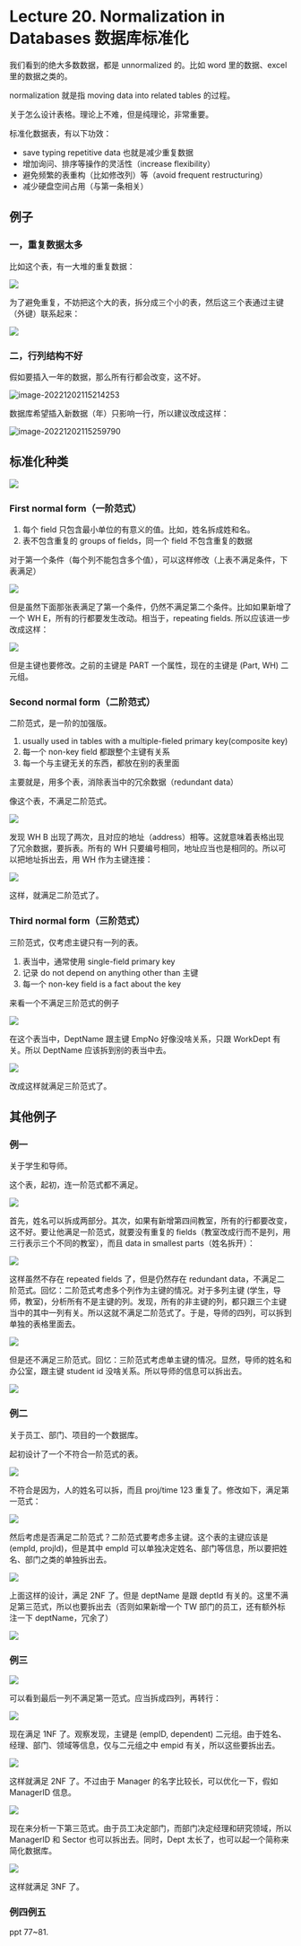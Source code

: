 
Lecture 20\. Normalization in Databases 数据库标准化
==============================================


我们看到的绝大多数数据，都是 unnormalized 的。比如 word 里的数据、excel 里的数据之类的。


normalization 就是指 moving data into related tables 的过程。


关于怎么设计表格。理论上不难，但是纯理论，非常重要。


标准化数据表，有以下功效：


* save typing repetitive data 也就是减少重复数据
* 增加询问、排序等操作的灵活性（increase flexibility）
* 避免频繁的表重构（比如修改列）等（avoid frequent restructuring）
* 减少硬盘空间占用（与第一条相关）


例子
--


### 一，重复数据太多


比如这个表，有一大堆的重复数据：


![](https://s2.loli.net/2023/01/04/kINyL4BMWGdfolZ.png)


为了避免重复，不妨把这个大的表，拆分成三个小的表，然后这三个表通过主键（外键）联系起来：


![](https://s2.loli.net/2023/01/04/plKw7URX4TmYB86.png)


### 二，行列结构不好


假如要插入一年的数据，那么所有行都会改变，这不好。


![image-20221202115214253](https://s2.loli.net/2023/03/18/5x4zyNdEBbDtcUI.png)


数据库希望插入新数据（年）只影响一行，所以建议改成这样：


![image-20221202115259790](https://s2.loli.net/2023/03/18/W92Qa3lxNE6LHC1.png)


标准化种类
-----


![](https://s2.loli.net/2023/01/05/C45qaGxJ2ceDYwg.png)


### First normal form（一阶范式）


1. 每个 field 只包含最小单位的有意义的值。比如，姓名拆成姓和名。
2. 表不包含重复的 groups of fields，同一个 field 不包含重复的数据


对于第一个条件（每个列不能包含多个值），可以这样修改（上表不满足条件，下表满足）


![](https://s2.loli.net/2023/01/04/P1lOdBeFqD5CZr2.png)


但是虽然下面那张表满足了第一个条件，仍然不满足第二个条件。比如如果新增了一个 WH E，所有的行都要发生改动。相当于，repeating fields. 所以应该进一步改成这样：


![](https://s2.loli.net/2023/01/04/5ralfTUPRFhNLYj.png)


但是主键也要修改。之前的主键是 PART 一个属性，现在的主键是 (Part, WH) 二元组。


### Second normal form（二阶范式）


二阶范式，是一阶的加强版。


1. usually used in tables with a multiple\-fieled primary key(composite key)
2. 每一个 non\-key field 都跟整个主键有关系
3. 每一个与主键无关的东西，都放在别的表里面


主要就是，用多个表，消除表当中的冗余数据（redundant data）


像这个表，不满足二阶范式。


![](https://s2.loli.net/2023/01/04/QpPdr78gsvntm4N.png)


发现 WH B 出现了两次，且对应的地址（address）相等。这就意味着表格出现了冗余数据，要拆表。所有的 WH 只要编号相同，地址应当也是相同的。所以可以把地址拆出去，用 WH 作为主键连接：


![](https://s2.loli.net/2023/01/04/SUhD9OgHoxk5lTr.png)


这样，就满足二阶范式了。


### Third normal form（三阶范式）


三阶范式，仅考虑主键只有一列的表。


1. 表当中，通常使用 single\-field primary key
2. 记录 do not depend on anything other than 主键
3. 每一个 non\-key field is a fact about the key


来看一个不满足三阶范式的例子


![](https://s2.loli.net/2023/01/04/zYBbdcEagIhm8PX.png)


在这个表当中，DeptName 跟主键 EmpNo 好像没啥关系，只跟 WorkDept 有关。所以 DeptName 应该拆到别的表当中去。


![](https://s2.loli.net/2023/01/04/VvSx8kotWfG5Al1.png)


改成这样就满足三阶范式了。


其他例子
----


### 例一


关于学生和导师。


这个表，起初，连一阶范式都不满足。


![](https://s2.loli.net/2023/01/04/PgpAtq2Lskr8fID.png)


首先，姓名可以拆成两部分。其次，如果有新增第四间教室，所有的行都要改变，这不好。要让他满足一阶范式，就要没有重复的 fields（教室改成行而不是列，用三行表示三个不同的教室），而且 data in smallest parts（姓名拆开）：


![](https://s2.loli.net/2023/01/04/vZkb3XPihI8tJV9.png)


这样虽然不存在 repeated fields 了，但是仍然存在 redundant data，不满足二阶范式。回忆：二阶范式考虑多个列作为主键的情况。对于多列主键 (学生，导师，教室)，分析所有不是主键的列。发现，所有的非主键的列，都只跟三个主键当中的其中一列有关。所以这就不满足二阶范式了。于是，导师的四列，可以拆到单独的表格里面去。


![](https://s2.loli.net/2023/01/04/dClFmhRpNMBTxvn.png)


但是还不满足三阶范式。回忆：三阶范式考虑单主键的情况。显然，导师的姓名和办公室，跟主键 student id 没啥关系。所以导师的信息可以拆出去。


![](https://s2.loli.net/2023/01/04/kCFwjKYoWZPuILl.png)


### 例二


关于员工、部门、项目的一个数据库。


起初设计了一个不符合一阶范式的表。


![](https://s2.loli.net/2023/01/05/VsMmQbFZzef3Rkc.png)


不符合是因为，人的姓名可以拆，而且 proj/time 123 重复了。修改如下，满足第一范式：


![](https://s2.loli.net/2023/01/05/lU8u4iT7oCGaBON.png)


然后考虑是否满足二阶范式？二阶范式要考虑多主键。这个表的主键应该是 (empId, projId)，但是其中 empId 可以单独决定姓名、部门等信息，所以要把姓名、部门之类的单独拆出去。


![](https://s2.loli.net/2023/01/05/nkyD8qgoSGOQW1l.png)


上面这样的设计，满足 2NF 了。但是 deptName 是跟 deptId 有关的。这里不满足第三范式，所以也要拆出去（否则如果新增一个 TW 部门的员工，还有额外标注一下 deptName，冗余了）


![](https://s2.loli.net/2023/01/05/owzvkTRlGAuhf5q.png)


### 例三


![](https://s2.loli.net/2023/01/05/PJLG2Ds1onXICVr.png)


可以看到最后一列不满足第一范式。应当拆成四列，再转行：


![](https://s2.loli.net/2023/01/05/ruCEzq2OhSJ1yVT.png)


现在满足 1NF 了。观察发现，主键是 (empID, dependent) 二元组。由于姓名、经理、部门、领域等信息，仅与二元组之中 empid 有关，所以这些要拆出去。


![](https://s2.loli.net/2023/01/05/JQ6ZoSIGWjkwTcx.png)


这样就满足 2NF 了。不过由于 Manager 的名字比较长，可以优化一下，假如 ManagerID 信息。


![](https://s2.loli.net/2023/01/05/JCPt5k2lcBGIw8s.png)


现在来分析一下第三范式。由于员工决定部门，而部门决定经理和研究领域，所以 ManagerID 和 Sector 也可以拆出去。同时，Dept 太长了，也可以起一个简称来简化数据库。


![](https://s2.loli.net/2023/01/05/2n3r9mMhakiHpvG.png)


这样就满足 3NF 了。


### 例四例五


ppt 77\~81\.



